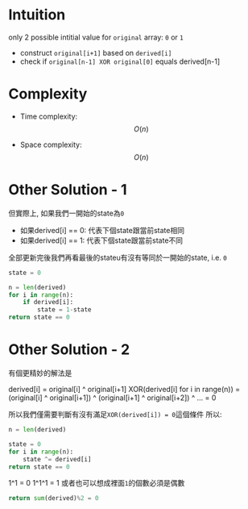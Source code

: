 # Intuition
only 2 possible intitial value for `original` array: `0` or `1`

- construct `original[i+1]` based on `derived[i]`
- check if `original[n-1] XOR original[0]` equals derived[n-1]

# Complexity
- Time complexity:
$$O(n)$$

- Space complexity:
$$O(n)$$

# Other Solution - 1

但實際上, 如果我們一開始的state為`0`

- 如果derived[i] == 0: 代表下個state跟當前state相同
- 如果derived[i] == 1: 代表下個state跟當前state不同

全部更新完後我們再看最後的stateu有沒有等同於一開始的state, i.e. `0`

```py
state = 0

n = len(derived)
for i in range(n):
    if derived[i]:
        state = 1-state
return state == 0
```

# Other Solution - 2

有個更精妙的解法是

derived[i] = original[i] ^ original[i+1]
XOR(derived[i] for i in range(n)) = (original[i] ^ original[i+1]) ^ (original[i+1] ^ original[i+2]) ^ ...
                                  = 0

所以我們僅需要判斷有沒有滿足`XOR(derived[i]) = 0`這個條件
所以:

```py
n = len(derived)

state = 0
for i in range(n):
    state ^= derived[i]
return state == 0
```

1^1 = 0
1^1^1 = 1
或者也可以想成裡面`1`的個數必須是偶數
```py
return sum(derived)%2 = 0
```